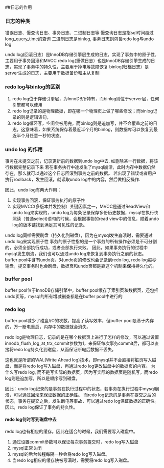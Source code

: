 ##日志的作用

### 日志的种类
错误日志、慢查询日志、事务日志、二进制日志等
慢查询日志是指sql时间超过long\_query\_time的查询
二进制日志是binlog, 事务日志则包含redo log与undo log

undo log(回滚日志）是InnoDB存储引擎层生成的日志，实现了事务中的原子性，主要用于事务回滚和MVCC
redo log(重做日志）也是InnoDB存储引擎生成的日志，实现了事务中的持久性，主要用于掉电等故障恢复
binlog(归档日志）是server生成的日志，主要用于数据备份和主从复制

### redo log与binlog的区别
1. redo log位于存储引擎层，为InnoDB所特有，而binlog则位于server层，任何引擎都可以使用
2. redo log记录的是物理数据，即在哪一个物理页上做了哪些修改；而binlog记录的则是逻辑语句，
3. redo log循环写，空间会被用完，而binlog则是追加写，并不会覆盖之前的日志。这意味着，如果系统保存着最近半个月的binlog，则数据库可以恢复到最近半个月任意一秒的状态。


### undo log 的作用
事务在未提交之前，记录更新前的数据到undo log中去.
如删除某一行数据，将该行数据完整记录下来
若在事务执行中途发生了mysql崩溃，此时内存中数据仍然存在，那么就可以通过这个日志回滚到事务之前的数据。
若出现了错误或者用户执行roolback，发生回滚，就读取undo log中的内容，然后做相反操作.

因此，undo log有两大作用：
1. 实现事务回滚，保证事务执行的原子性
2. 实现MVCC(多版本并发控制）关键因素之一，MVCC是通过ReadView和undo log来实现的，undo log为每条记录保存多份历史数据，mysql在执行快照读（普通select)语句的时候，会根据事物的read view中的信息，顺着undo log的版本链找到满足其可见性的记录。

undo log同样需要刷盘（持久化到磁盘），因为在mysql发生崩溃时，需要通过undo log来实现原子性
事务的原子性指的是一个事务的所有操作必须是不可分割的，必须全部执行成功，或者全部执行失败。
因此，如果事务执行的过程中mysql发生崩溃，我们也可以通过undo log来恢复到事务执行之前的状态。
buffer pool中含有undo页，对undo页的修改也会记录到redo log, redo log每秒输盘，提交事务时也会刷盘，数据页和undo页都是靠这个机制来保持持久化的。


### buffer pool
buffer pool位于InnoDB存储引擎中，buffer pool缓存了索引页和数据页，还包括undo页等，mysql的所有增减删查都是在buffer pool中进行的

### redo log
buffer pool减少了磁盘I/O的次数，提高了读写效率，但buffer pool是基于内存的，万一断电重启，内存中的数据就会消失。

redo log是物理日志，记录的是在哪个数据页上进行了怎样的修改，可以通过设置innodb\_flush\_log\_at\_trx\_commit参数为1，来保证每次事务commit后，都可以直接将redo log持久化到磁盘，从而保证断电后数据不丢失。

这也就是所谓的WAL(Write Ahead log)技术，即mysql并不会直接将脏页写入磁盘，而是将redo log写入磁盘，再通过redo log更改磁盘中的数据页的内容。
为什么写redo log, 而不是写实际的数据页，因为写实际的数据页是随机写，而redo log则是追加写，所以是顺序写到磁盘。

因此：undo log记录的是事务在执行过程中的状态，若事务在执行过程中mysql崩溃，可以通过回滚来保证数据的正确性。
而redo log记录的是事务在提交之后的状态，事务在提交之后，发生断电等事故，可以通过redo log保证数据的正确性。
因此，redo log保证了事务的持久性。

#### redo log何时写到磁盘中去
redo log也有相应的缓存，因此在适合的时候，我们需要写入磁盘中。
1. 通过设置commit参数可以保证每次事务提交时，redo log写入磁盘
2. mysql正常关闭
3. mysql的后台线程每隔一秒会将redo log写入磁盘。
4. 当redo log相应的缓存快被写满时，需要将redo log写入磁盘。
